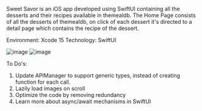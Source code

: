 Sweet Savor is an iOS app developed using SwiftUI containing all the desserts and their recipes available in themealdb. 
The Home Page consists of all the desserts of themealdb, on click of each dessert it's directed to a detail page which contains the recipe of the dessert.

Environment: Xcode 15
Technology: SwiftUI

![image](https://github.com/jyothisuhanip/Sweet-Savor-iOS-App/assets/52205697/bb996633-cc53-42b8-9899-447aed3ccfdd)
![image](https://github.com/jyothisuhanip/Sweet-Savor-iOS-App/assets/52205697/1f1813cc-4975-4a8f-be89-d324b577f9ee)



To Do's:

1. Update APIManager to support generic types, instead of creating function for each call.
2. Lazily load images on scroll
3. Optimize the code by removing redundancy
4. Learn more about async/await mechanisms in SwiftUI
